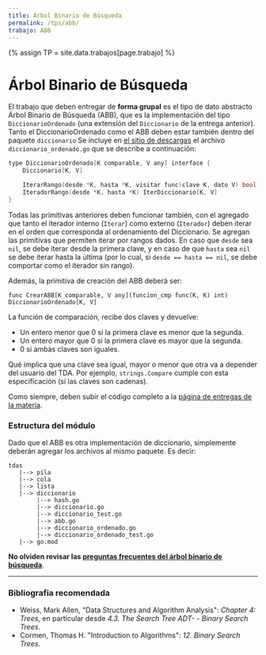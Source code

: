 ```yaml
---
title: Árbol Binario de Búsqueda
permalink: /tps/abb/
trabajo: ABB
---
```

{% assign TP = site.data.trabajos[page.trabajo] %}

Árbol Binario de Búsqueda
=========================

El trabajo que deben entregar de **forma grupal** es el tipo de dato abstracto Árbol Binario de Búsqueda (ABB), que es la implementación del tipo `DiccionarioOrdenado` (una extensión del `Diccionario` de la entrega anterior). 
Tanto el DiccionarioOrdenado como el ABB deben estar también dentro del paquete `diccionario`
Se incluye en [el sitio de descargas]({{site.skel}}) el archivo `diccionario_ordenado.go` que se describe a continuación:

``` cpp
type DiccionarioOrdenado[K comparable, V any] interface {
	Diccionario[K, V]

	IterarRango(desde *K, hasta *K, visitar func(clave K, dato V) bool)
	IteradorRango(desde *K, hasta *K) IterDiccionario[K, V]
}

```

Todas las primitivas anteriores deben funcionar también, con el agregado que tanto el iterador interno (`Iterar`) como externo (`Iterador`) deben iterar en el orden que corresponda al ordenamiento del Diccionario. Se agregan las primitivas que permiten iterar por rangos dados. En caso que `desde` sea `nil`, se debe iterar desde la primera clave, y en caso de que `hasta` sea `nil` se debe iterar hasta la última (por lo cual, si `desde == hasta == nil`, se debe comportar como el iterador sin rango). 

Además, la primitiva de creación del ABB deberá ser: 
```golang
func CrearABB[K comparable, V any](funcion_cmp func(K, K) int) DiccionarioOrdenado[K, V]
```

La función de comparación, recibe dos claves y devuelve:
* Un entero menor que 0 si la primera clave es menor que la segunda.
* Un entero mayor que 0 si la primera clave es mayor que la segunda.
* 0 si ambas claves son iguales.

Qué implica que una clave sea igual, mayor o menor que otra va a depender del usuario del TDA.
Por ejemplo, `strings.Compare` cumple con esta especificación (si las claves son cadenas).

Como siempre, deben subir el código completo a la [página de entregas de la materia]({{site.entregas}}).

### Estructura del módulo

Dado que el ABB es otra implementación de diccionario, simplemente deberán agregar los archivos al mismo paquete. Es decir: 
```
tdas
   |--> pila
   |--> cola
   |--> lista
   |--> diccionario
   		|--> hash.go
   		|--> diccionario.go
   		|--> diccionario_test.go
   		|--> abb.go
   		|--> diccionario_ordenado.go
   		|--> diccionario_ordenado_test.go
   |--> go.mod
```

**No olviden revisar las [preguntas frecuentes del árbol binario de búsqueda](/algoritmos/faq/abb)**.

---
### Bibliografia recomendada
* Weiss, Mark Allen, "Data Structures and Algorithm Analysis": *Chapter 4: Trees*, en particular desde *4.3. The Search Tree ADT- - Binary Search Trees*.
* Cormen, Thomas H. "Introduction to Algorithms": *12. Binary Search Trees*.

